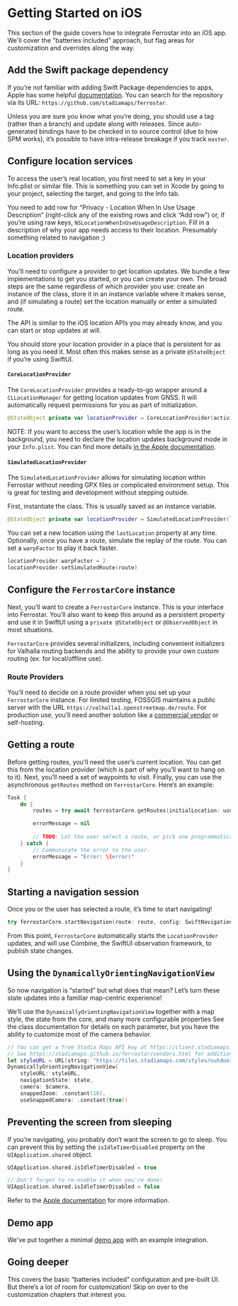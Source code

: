 # Getting Started on iOS

This section of the guide covers how to integrate Ferrostar into an iOS app.
We'll cover the "batteries included" approach, but flag areas for customization and overrides along the way.

## Add the Swift package dependency

If you’re not familiar with adding Swift Package dependencies to apps,
Apple has some helpful [documentation](https://developer.apple.com/documentation/xcode/adding-package-dependencies-to-your-app).
You can search for the repository via its URL:
`https://github.com/stadiamaps/ferrostar`.

Unless you are sure you know what you’re doing, you should use a tag (rather than a branch)
and update along with releases.
Since auto-generated bindings have to be checked in to source control
(due to how SPM works),
it’s possible to have intra-release breakage if you track `master`.

## Configure location services

To access the user’s real location,
you first need to set a key in your Info.plist or similar file.
This is something you can set in Xcode by going to your project,
selecting the target, and going to the Info tab.

You need to add row for “Privacy - Location When In Use Usage Description”
(right-click any of the existing rows and click “Add row”)
or, if you’re using raw keys, `NSLocationWhenInUseUsageDescription`.
Fill in a description of why your app needs access to their location.
Presumably something related to navigation ;)

### Location providers

You'll need to configure a provider to get location updates.
We bundle a few implementations to get you started, or you can create your own.
The broad steps are the same regardless of which provider you use:
create an instance of the class,
store it in an instance variable where it makes sense,
and (if simulating a route) set the location manually or enter a simulated route.

The API is similar to the iOS location APIs you may already know,
and you can start or stop updates at will.

You should store your location provider in a place that is persistent for as long as you need it.
Most often this makes sense as a private `@StateObject` if you’re using SwiftUI.

#### `CoreLocationProvider`

The `CoreLocationProvider` provides a ready-to-go wrapper around a `CLLocationManager`
for getting location updates from GNSS.
It will automatically request permissions for you as part of initialization.

```swift
@StateObject private var locationProvider = CoreLocationProvider(activityType: .otherNavigation, allowBackgroundLocationUpdates: true)
```

NOTE: If you want to access the user’s location while the app is in the background,
you need to declare the location updates background mode in your `Info.plist`.
You can find more details [in the Apple documentation](https://developer.apple.com/documentation/corelocation/handling-location-updates-in-the-background).

#### `SimulatedLocationProvider`

The `SimulatedLocationProvider` allows for simulating location within Ferrostar
without needing GPX files or complicated environment setup.
This is great for testing and development without stepping outside.

First, instantiate the class.
This is usually saved as an instance variable.

```swift
@StateObject private var locationProvider = SimulatedLocationProvider(location: initialLocation)
```

You can set a new location using the `lastLocation` property at any time.
Optionally, once you have a route, simulate the replay of the route.
You can set a `warpFactor` to play it back faster.

```swift
locationProvider.warpFactor = 2
locationProvider.setSimulatedRoute(route)
```

## Configure the `FerrostarCore` instance

Next, you’ll want to create a `FerrostarCore` instance.
This is your interface into Ferrostar.
You’ll also want to keep this around as a persistent property
and use it in SwiftUI using a `private @StateObject` or `@ObservedObject`
in most situations.

`FerrostarCore` provides several initializers,
including convenient initializers for Valhalla routing backends
and the ability to provide your own custom routing (ex: for local/offline use).

### Route Providers

You’ll need to decide on a route provider when you set up your `FerrostarCore` instance.
For limited testing, FOSSGIS maintains a public server with the URL `https://valhalla1.openstreetmap.de/route`.
For production use, you’ll need another solution like a [commercial vendor](./vendors.md)
or self-hosting.

## Getting a route

Before getting routes, you’ll need the user’s current location.
You can get this from the location provider (which is part of why you’ll want to hang on to it).
Next, you’ll need a set of waypoints to visit.
Finally, you can use the asynchronous `getRoutes` method on `FerrostarCore`.
Here’s an example:

```swift
Task {
    do {
        routes = try await ferrostarCore.getRoutes(initialLocation: userLocation, waypoints: [Waypoint(coordinate: GeographicCoordinate(cl: loc.location), kind: .break)])

        errorMessage = nil
        
        // TODO: Let the user select a route, or pick one programmatically
    } catch {
        // Communicate the error to the user.
        errorMessage = "Error: \(error)"
    }
}
```


## Starting a navigation session

Once you or the user has selected a route, it’s time to start navigating!

```swift
try ferrostarCore.startNavigation(route: route, config: SwiftNavigationControllerConfig(stepAdvance: .relativeLineStringDistance(minimumHorizontalAccuracy: 32, automaticAdvanceDistance: 10), routeDeviationTracking: .staticThreshold(minimumHorizontalAccuracy: 25, maxAcceptableDeviation: 25)))
```

From this point, `FerrostarCore` automatically starts the `LocationProvider` updates,
and will use Combine, the SwiftUI observation framework, to publish state changes.

## Using the `DynamicallyOrientingNavigationView`

So now navigation is “started” but what does that mean?
Let’s turn these state updates into a familiar map-centric experience!

We’ll use the `DynamicallyOrientingNavigationView` together with a map style,
the state from the core, and many more configurable properties
See the class documentation for details on each parameter,
but you have the ability to customize most of the camera behavior.

```swift
// You can get a free Stadia Maps API key at https://client.stadiamaps.com
// See https://stadiamaps.github.io/ferrostar/vendors.html for additional vendors
let styleURL = URL(string: "https://tiles.stadiamaps.com/styles/outdoors.json?api_key=\(stadiaMapsAPIKey)")!
DynamicallyOrientingNavigationView(
    styleURL: styleURL,
    navigationState: state,
    camera: $camera,
    snappedZoom: .constant(18),
    useSnappedCamera: .constant(true))
```

## Preventing the screen from sleeping

If you’re navigating, you probably don’t want the screen to go to sleep.
You can prevent this by setting the `isIdleTimerDisabled` property on the `UIApplication.shared` object.

```swift
UIApplication.shared.isIdleTimerDisabled = true

// Don't forget to re-enable it when you're done!
UIApplication.shared.isIdleTimerDisabled = false
```

Refer to the [Apple documentation](https://developer.apple.com/documentation/uikit/uiapplication/1623070-isidletimerdisabled) for more information.

## Demo app

We've put together a minimal [demo app](https://github.com/stadiamaps/ferrostar/tree/main/apple/DemoApp) with an example integration.

## Going deeper

This covers the basic “batteries included” configuration and pre-built UI.
But there’s a lot of room for customization!
Skip on over to the customization chapters that interest you.